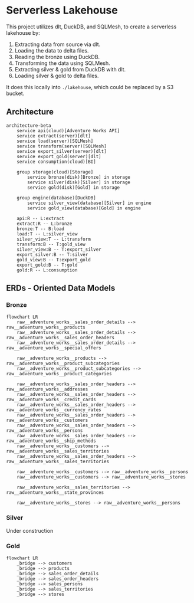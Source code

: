 # Serverless Lakehouse

This project utilizes dlt, DuckDB, and SQLMesh, to create a serverless lakehouse by:
1. Extracting data from source via dlt.
2. Loading the data to delta files.
3. Reading the bronze using DuckDB.
4. Transforming the data using SQLMesh.
5. Extracting silver & gold from DuckDB with dlt.
6. Loading silver & gold to delta files.

It does this locally into `./lakehouse`, which could be replaced by a S3 bucket.

## Architecture
```mermaid
architecture-beta
    service api(cloud)[Adventure Works API]
    service extract(server)[dlt]
    service load(server)[SQLMesh]
    service transform(server)[SQLMesh]
    service export_silver(server)[dlt]
    service export_gold(server)[dlt]
    service consumption(cloud)[BI]

    group storage(cloud)[Storage]
        service bronze(disk)[Bronze] in storage
        service silver(disk)[Silver] in storage
        service gold(disk)[Gold] in storage

    group engine(database)[DuckDB]
        service silver_view(database)[Silver] in engine
        service gold_view(database)[Gold] in engine

    api:R -- L:extract
    extract:R -- L:bronze
    bronze:T -- B:load
    load:T -- L:silver_view
    silver_view:T -- L:transform
    transform:B -- T:gold_view
    silver_view:B -- T:export_silver
    export_silver:B -- T:silver
    gold_view:B -- T:export_gold
    export_gold:B -- T:gold
    gold:R -- L:consumption
```

## ERDs - Oriented Data Models
### Bronze
```mermaid
flowchart LR
    raw__adventure_works__sales_order_details --> raw__adventure_works__products
    raw__adventure_works__sales_order_details --> raw__adventure_works__sales_order_headers
    raw__adventure_works__sales_order_details --> raw__adventure_works__special_offers
    
    raw__adventure_works__products --> raw__adventure_works__product_subcategories
    raw__adventure_works__product_subcategories --> raw__adventure_works__product_categories

    raw__adventure_works__sales_order_headers --> raw__adventure_works__addresses
    raw__adventure_works__sales_order_headers --> raw__adventure_works__credit_cards
    raw__adventure_works__sales_order_headers --> raw__adventure_works__currency_rates
    raw__adventure_works__sales_order_headers --> raw__adventure_works__customers
    raw__adventure_works__sales_order_headers --> raw__adventure_works__persons
    raw__adventure_works__sales_order_headers --> raw__adventure_works__ship_methods
    raw__adventure_works__customers --> raw__adventure_works__sales_territories
    raw__adventure_works__sales_order_headers --> raw__adventure_works__sales_territories
    
    raw__adventure_works__customers --> raw__adventure_works__persons
    raw__adventure_works__customers --> raw__adventure_works__stores
    
    raw__adventure_works__sales_territories --> raw__adventure_works__state_provinces
    
    raw__adventure_works__stores --> raw__adventure_works__persons
```

### Silver
Under construction

### Gold
```mermaid
flowchart LR
    _bridge --> customers
    _bridge --> products
    _bridge --> sales_order_details
    _bridge --> sales_order_headers
    _bridge --> sales_persons
    _bridge --> sales_territories
    _bridge --> stores
```